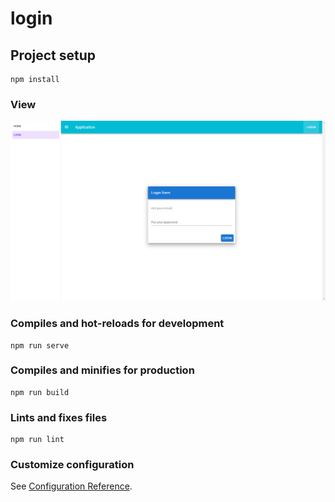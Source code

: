 # login

## Project setup
```
npm install
```

### View
![login.png](https://github.com/Sunn-y/practice_login/blob/master/img/login.png)

### Compiles and hot-reloads for development
```
npm run serve
```

### Compiles and minifies for production
```
npm run build
```

### Lints and fixes files
```
npm run lint
```

### Customize configuration
See [Configuration Reference](https://cli.vuejs.org/config/).
